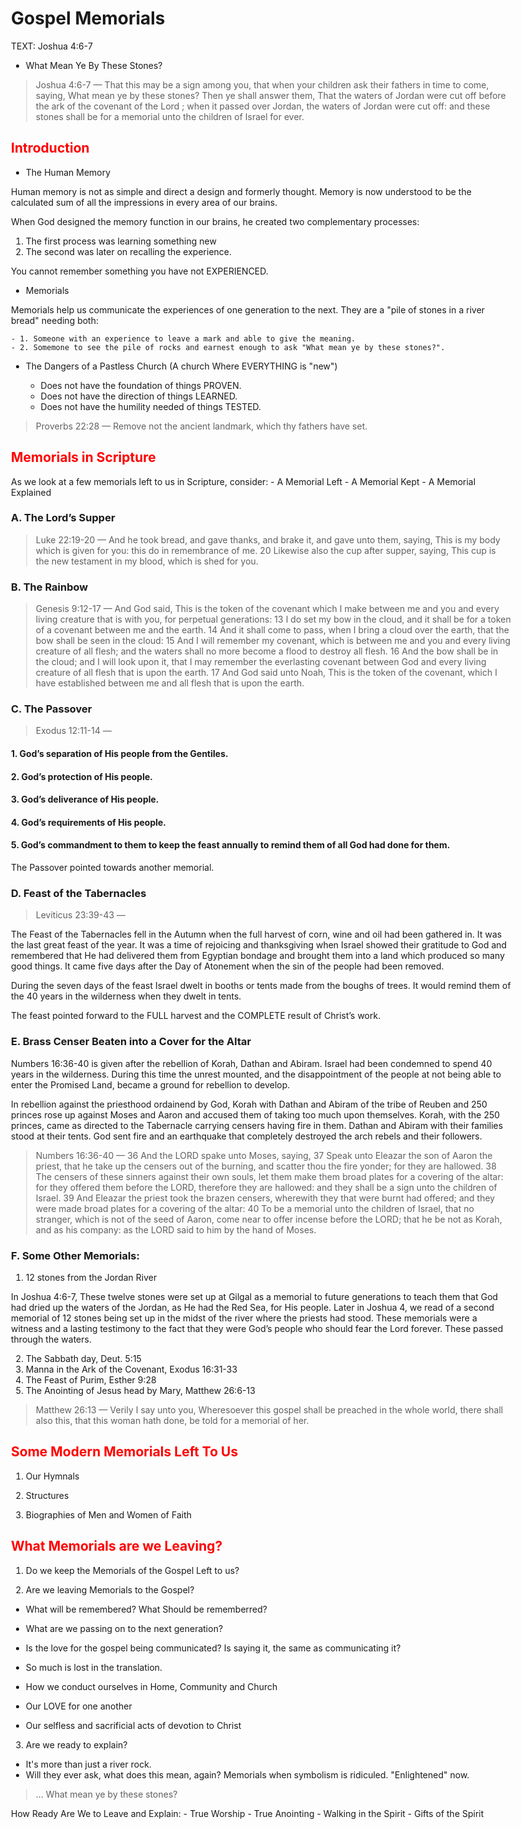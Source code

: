 <style>h2 {color: red; font-weight: bold;} body {max-width: 800px;}</style>

# Gospel Memorials

TEXT: Joshua 4:6-7 

- What Mean Ye By These Stones?

> Joshua 4:6-7 &mdash; That this may be a sign among you, that when your children ask their fathers in time to come, saying, What mean ye by these stones? Then ye shall answer them, That the waters of Jordan were cut off before the ark of the covenant of the Lord ; when it passed over Jordan, the waters of Jordan were cut off: and these stones shall be for a memorial unto the children of Israel for ever.

## Introduction

- The Human Memory

Human memory is not as simple and direct a design and formerly thought. Memory is now understood to be the calculated sum of all the impressions in every area of our brains.

When God designed the memory function in our brains, he created two complementary processes:

1. The first process was learning something new
2. The second was later on recalling the experience.

You cannot remember something you have not EXPERIENCED.

- Memorials

Memorials help us communicate the experiences of one generation to the next. They are a "pile of stones in a river bread" needing both:

	- 1. Someone with an experience to leave a mark and able to give the meaning.
	- 2. Somemone to see the pile of rocks and earnest enough to ask "What mean ye by these stones?".

- The Dangers of a Pastless Church (A church Where EVERYTHING is "new")

	- Does not have the foundation of things PROVEN.
	- Does not have the direction of things LEARNED.
	- Does not have the humility needed of things TESTED.

> Proverbs 22:28 &mdash; Remove not the ancient landmark, which thy fathers have set.

## Memorials in Scripture

As we look at a few memorials left to us in Scripture, consider: 
	- A Memorial Left
	- A Memorial Kept
	- A Memorial Explained

### A. The Lord’s Supper

> Luke 22:19-20 &mdash; And he took bread, and gave thanks, and brake it, and gave unto them, saying, This is my body which is given for you: this do in remembrance of me. 20 Likewise also the cup after supper, saying, This cup is the new testament in my blood, which is shed for you.

### B. The Rainbow

> Genesis 9:12-17 &mdash; And God said, This is the token of the covenant which I make between me and you and every living creature that is with you, for perpetual generations: 13 I do set my bow in the cloud, and it shall be for a token of a covenant between me and the earth. 14 And it shall come to pass, when I bring a cloud over the earth, that the bow shall be seen in the cloud: 15 And I will remember my covenant, which is between me and you and every living creature of all flesh; and the waters shall no more become a flood to destroy all flesh. 16 And the bow shall be in the cloud; and I will look upon it, that I may remember the everlasting covenant between God and every living creature of all flesh that is upon the earth. 17 And God said unto Noah, This is the token of the covenant, which I have established between me and all flesh that is upon the earth.

### C. The Passover

> Exodus 12:11-14 &mdash; 

#### 1. God’s separation of His people from the Gentiles.
#### 2. God’s protection of His people.
#### 3. God’s deliverance of His people.
#### 4. God’s requirements of His people.
#### 5. God’s commandment to them to keep the feast annually to remind them of all God had done for them.

The Passover pointed towards another memorial. 

### D. Feast of the Tabernacles

> Leviticus 23:39-43 &mdash; 

The Feast of the Tabernacles fell in the Autumn when the full harvest of corn, wine and oil had been gathered in. It was the last great feast of the year. It was a time of rejoicing and thanksgiving when Israel showed their gratitude to God and remembered that He had delivered them from Egyptian bondage and brought them into a land which produced so many good things. It came five days after the Day of Atonement when the sin of the people had been removed.

During the seven days of the feast Israel dwelt in booths or tents made from the boughs of trees. It would remind them of the 40 years in the wilderness when they dwelt in tents.

The feast pointed forward to the FULL harvest and the COMPLETE result of Christ’s work.

### E. Brass Censer Beaten into a Cover for the Altar

Numbers 16:36-40 is given after the rebellion of Korah, Dathan and Abiram. Israel had been condemned to spend 40 years in the wilderness. During this time the unrest mounted, and the disappointment of the people at not being able to enter the Promised Land, became a ground for rebellion to develop.

In rebellion against the priesthood ordainend by God, Korah with Dathan and Abiram of the tribe of Reuben and 250 princes rose up against Moses and Aaron and accused them of taking too much upon themselves. Korah, with the 250 princes, came as directed to the Tabernacle carrying censers having fire in them. Dathan and Abiram with their families stood at their tents. God sent fire and an earthquake that completely destroyed the arch rebels and their followers.

> Numbers 16:36-40 &mdash; 36 And the LORD spake unto Moses, saying, 37 Speak unto Eleazar the son of Aaron the priest, that he take up the censers out of the burning, and scatter thou the fire yonder; for they are hallowed. 38 The censers of these sinners against their own souls, let them make them broad plates for a covering of the altar: for they offered them before the LORD, therefore they are hallowed: and they shall be a sign unto the children of Israel. 39 And Eleazar the priest took the brazen censers, wherewith they that were burnt had offered; and they were made broad plates for a covering of the altar: 40 To be a memorial unto the children of Israel, that no stranger, which is not of the seed of Aaron, come near to offer incense before the LORD; that he be not as Korah, and as his company: as the LORD said to him by the hand of Moses.

### F. Some Other Memorials:

1. 12 stones from the Jordan River

In Joshua 4:6-7, These twelve stones were set up at Gilgal as a memorial to future generations to teach them that God had dried up the waters of the Jordan, as He had the Red Sea, for His people. Later in Joshua 4,  we read of a second memorial of 12 stones being set up in the midst of the river where the priests had stood. These memorials were a witness and a lasting testimony to the fact that they were God’s people who should fear the Lord forever. These passed through the waters.

2. The Sabbath day, Deut. 5:15
3. Manna in the Ark of the Covenant, Exodus 16:31-33
4. The Feast of Purim, Esther 9:28
5. The Anointing of Jesus head by Mary, Matthew 26:6-13

> Matthew 26:13 &mdash; Verily I say unto you, Wheresoever this gospel shall be preached in the whole world, there shall also this, that this woman hath done, be told for a memorial of her.

## Some Modern Memorials Left To Us

1. Our Hymnals

2. Structures

3. Biographies of Men and Women of Faith

## What Memorials are we Leaving?

1. Do we keep the Memorials of the Gospel Left to us?

2. Are we leaving Memorials to the Gospel?

- What will be remembered? What Should be rememberred?
- What are we passing on to the next generation?
- Is the love for the gospel being communicated? Is saying it, the same as communicating it?
- So much is lost in the translation.

- How we conduct ourselves in Home, Community and Church
- Our LOVE for one another
- Our selfless and sacrificial acts of devotion to Christ

3. Are we ready to explain?

- It's more than just a river rock.
- Will they ever ask, what does this mean, again? Memorials when symbolism is ridiculed. "Enlightened" now.

> ... What mean ye by these stones?

How Ready Are We to Leave and Explain:
	- True Worship
	- True Anointing
	- Walking in the Spirit
	- Gifts of the Spirit

